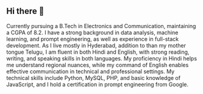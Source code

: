 ## Hi there 👋

<!--
**Samala-Navaneeth/Samala-Navaneeth** is a ✨ _special_ ✨ repository because its `README.md` (this file) appears on your GitHub profile.

Here are some ideas to get you started:

- 😄
-->
Currently pursuing a B.Tech in Electronics and Communication, maintaining a CGPA of 8.2. I have a strong background in data analysis, machine learning, and prompt engineering, as well as experience in full-stack development. As I live mostly in Hyderabad, addition to than my mother tongue Telugu, I am fluent in both Hindi and English, with strong reading, writing, and speaking skills in both languages. My proficiency in Hindi helps me understand regional nuances, while my command of English enables effective communication in technical and professional settings. My technical skills include Python, MySQL, PHP, and basic knowledge of JavaScript, and I hold a certification in prompt engineering from Google.
